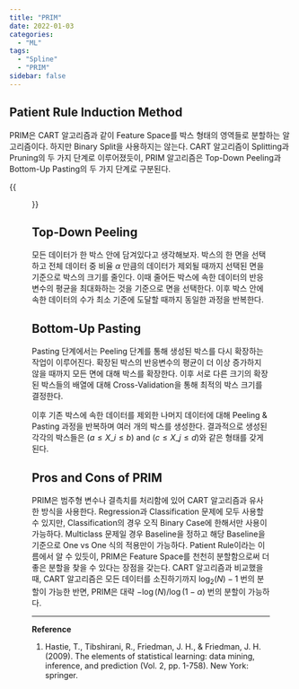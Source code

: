 ```yaml
---
title: "PRIM"
date: 2022-01-03
categories:
  - "ML"
tags:
  - "Spline"
  - "PRIM"
sidebar: false
---
```


## Patient Rule Induction Method

PRIM은 CART 알고리즘과 같이 Feature Space를 박스 형태의 영역들로 분할하는 알고리즘이다. 하지만 Binary Split을 사용하지는 않는다. CART 알고리즘이 Splitting과 Pruning의 두 가지 단계로 이루어졌듯이, PRIM 알고리즘은 Top-Down Peeling과 Bottom-Up Pasting의 두 가지 단계로 구분된다.

{{<figure src="/ml/prim1.png" width="600">}}

## Top-Down Peeling

모든 데이터가 한 박스 안에 담겨있다고 생각해보자. 박스의 한 면을 선택하고 전체 데이터 중 비율 $\alpha$ 만큼의 데이터가 제외될 때까지 선택된 면을 기준으로 박스의 크기를 줄인다. 이때 줄어든 박스에 속한 데이터의 반응변수의 평균을 최대화하는 것을 기준으로 면을 선택한다. 이후 박스 안에 속한 데이터의 수가 최소 기준에 도달할 때까지 동일한 과정을 반복한다.

## Bottom-Up Pasting

Pasting 단계에서는 Peeling 단계를 통해 생성된 박스를 다시 확장하는 작업이 이루어진다. 확장된 박스의 반응변수의 평균이 더 이상 증가하지 않을 때까지 모든 면에 대해 박스를 확장한다. 이후 서로 다른 크기의 확장된 박스들의 배열에 대해 Cross-Validation을 통해 최적의 박스 크기를 결정한다.

이후 기존 박스에 속한 데이터를 제외한 나머지 데이터에 대해 Peeling & Pasting 과정을 반복하며 여러 개의 박스를 생성한다. 결과적으로 생성된 각각의 박스들은 $(a\leq X\_i\leq b)$ and $(c\leq X\_j\leq d)$와 같은 형태를 갖게 된다.

## Pros and Cons of PRIM

PRIM은 범주형 변수나 결측치를 처리함에 있어 CART 알고리즘과 유사한 방식을 사용한다. Regression과 Classification 문제에 모두 사용할 수 있지만, Classification의 경우 오직 Binary Case에 한해서만 사용이 가능하다. Multiclass 문제일 경우 Baseline을 정하고 해당 Baseline을 기준으로 One vs One 식의 적용만이 가능하다. Patient Rule이라는 이름에서 알 수 있듯이, PRIM은 Feature Space를 천천히 분할함으로써 더 좋은 분할을 찾을 수 있다는 장점을 갖는다. CART 알고리즘과 비교했을 때, CART 알고리즘은 모든 데이터를 소진하기까지 $\log_2{(N)}-1$ 번의 분할이 가능한 반면, PRIM은 대략 $-\log{(N)}/\log{(1-\alpha)}$ 번의 분할이 가능하다.

---

**Reference**

1. Hastie, T., Tibshirani, R., Friedman, J. H., & Friedman, J. H. (2009). The elements of statistical learning: data mining, inference, and prediction (Vol. 2, pp. 1-758). New York: springer.
